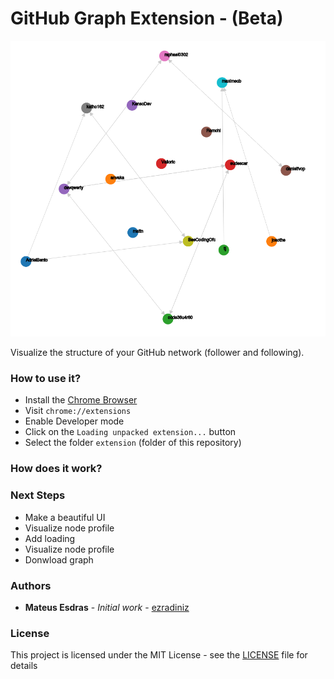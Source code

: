 # GitHub Graph Extension - (Beta)
![Graph](assets/graph.png "Graph Example")

Visualize the structure of your GitHub network (follower and following).

### How to use it?
* Install the [Chrome Browser](https://www.google.com/chrome/)
* Visit `chrome://extensions`
* Enable Developer mode
* Click on the `Loading unpacked extension...` button
* Select the folder `extension` (folder of this repository)

### How does it work?

### Next Steps
* Make a beautiful UI
* Visualize node profile
* Add loading
* Visualize node profile
* Donwload graph

### Authors
* **Mateus Esdras** - *Initial work* - [ezradiniz](https://github.com/ezradiniz)

### License
This project is licensed under the MIT License - see the [LICENSE](LICENSE) file for details
